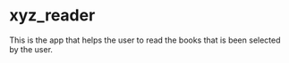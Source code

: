 # xyz_reader
This is the app that helps the user to read the books that is been selected by the user.
